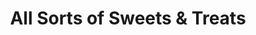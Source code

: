 ---
title: "All Sorts of Sweets & Treats"
url: /broadstairs/all-sorts-of-sweets-und-treats/
shop: Süßwaren
---